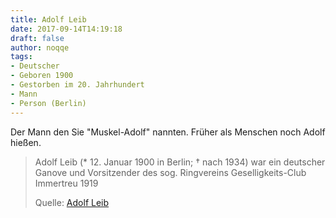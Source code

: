 ```yaml
---
title: Adolf Leib
date: 2017-09-14T14:19:18
draft: false
author: noqqe
tags:
- Deutscher
- Geboren 1900
- Gestorben im 20. Jahrhundert
- Mann
- Person (Berlin)
---
```


Der Mann den Sie "Muskel-Adolf" nannten. Früher als Menschen noch Adolf
hießen.

> Adolf Leib (* 12. Januar 1900 in Berlin; † nach 1934) war ein deutscher
> Ganove und Vorsitzender des sog. Ringvereins Geselligkeits-Club Immertreu
> 1919
>
> Quelle: [Adolf Leib](https://de.wikipedia.org/wiki/Adolf_Leib)